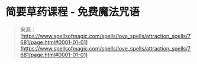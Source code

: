 <!--yml

category: 未分类

date: 2024-06-12 18:42:45

-->

# 简要草药课程 - 免费魔法咒语

> 来源：[https://www.spellsofmagic.com/spells/love_spells/attraction_spells/7681/page.html#0001-01-01](https://www.spellsofmagic.com/spells/love_spells/attraction_spells/7681/page.html#0001-01-01)
